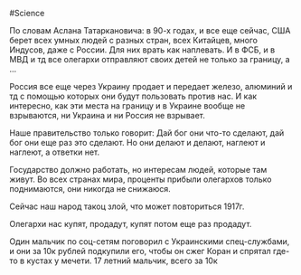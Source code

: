 #Science 

По словам Аслана Татаркановича:
в 90-х годах, и все еще сейчас, США берет всех умных людей с разных стран, всех Китайцев, много Индусов, даже с России. Для них врать как наплевать. И в ФСБ, и в МВД и тд все олегархи отправляют своих детей не только за границу, а ...

Россия все еще через Украину продает и передает железо, алюминий и тд с помощью которых они будут пользовать против нас. И как интересно, как эти места на границу и в Украине вообще не взрываются, ни Украина и ни Россия не взрывает.

Наше правительство только говорит: Дай бог они что-то сделают, дай бог они еще раз это сделают. Но они делают и делают, наглеют и наглеют, а ответки нет. 

Государство должно работать, но интересам людей, которые там живут.
Во всех странах мира, проценты прибыли олегархов только поднимаются, они никогда не снижаюся.

Сейчас наш народ такоц злой, что может повториться 1917г.

Олегархи нас купят, продадут, купят потом еще раз продадут.

Один мальчик по соц-сетям поговорил с Украинскими спец-службами, и они за 10к рублей подкупили его, чтобы он сжег Коран и спрятал где-то в кустах у мечети. 17 летний мальчик, всего за 10к
